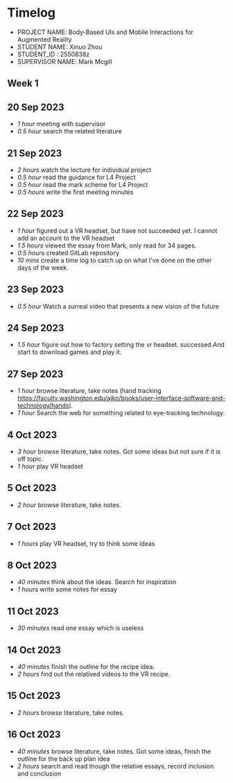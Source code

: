 # Timelog

* PROJECT NAME: Body-Based UIs and Mobile Interactions for Augmented Reality
* STUDENT NAME: Xinuo Zhou
* STUDENT_ID : 2550838z
* SUPERVISOR NAME: Mark Mcgill

## Week 1

  
## 20 Sep 2023

* *1 hour* meeting with supervisor
* *0.5 hour* search the related literature

## 21 Sep 2023

* *2 hours* watch the lecture for individual project
* *0.5 hour* read the guidance for L4 Project
* *0.5 hour* read the mark scheme for L4 Project 
* *0.5 hours* write the first meeting minutes

## 22 Sep 2023

* *1 hour* figured out a VR headset, but have not succeeded yet. I cannot add an account to the VR headset
* *1.5 hours* viewed the essay from Mark, only read for 34 pages.
* *0.5 hours* created GitLab repository
* *10 mins* create a time log to catch up on what I've done on the other days of the week.

## 23 Sep 2023

* *0.5 hour* Watch a surreal video that presents a new vision of the future

## 24 Sep 2023

* *1.5 hour* figure out  how to factory setting the vr headset. successed.And start to download games and play it.

## 27 Sep 2023

* *1 hour*  browse literature, take notes (hand tracking https://faculty.washington.edu/ajko/books/user-interface-software-and-technology/hands).
* *1 hour* Search the web for something related to eye-tracking technology.


## 4 Oct 2023

* *3 hour*  browse literature, take notes. Got some ideas but not sure if it is off topic.
* *1 hour*  play VR headset

## 5 Oct 2023

* *2 hour*  browse literature, take notes.

## 7 Oct 2023

* *1 hours*  play VR headset, try to think some ideas

## 8 Oct 2023

* *40 minutes*  think about the ideas. Search for inspiration
* *1 hours*  write some notes for essay

## 11 Oct 2023

* *30 minutes*  read one essay which is useless 

## 14 Oct 2023

* *40 minutes*  finish the outline for the recipe idea.
* *2 hours*  find out the relatived videos to the VR recipe.

## 15 Oct 2023

* *2 hours*  browse literature, take notes. 

## 16 Oct 2023

* *40 minutes*  browse literature, take notes. Got some ideas, finish the outline for the back up plan idea
* *2 hours*  search and read though the relative essays, record inclusion and conclusion











